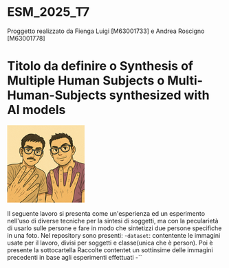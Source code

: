 # ESM_2025_T7
Proggetto realizzato da Fienga Luigi [M63001733] e Andrea Roscigno [M63001778]

# Titolo da definire o Synthesis of Multiple Human Subjects o Multi-Human-Subjects synthesized with AI models

![](https://github.com/luigifienga18/ESM_2025_T7/blob/a9f414c47c3b8a5a800f279a6a631d8933508214/logo180.png)

Il seguente lavoro si presenta come un'esperienza ed un esperimento nell'uso di diverse tecniche per la sintesi di soggetti, ma con la pecularietà di usarlo sulle persone e fare in modo che sintetizzi due persone specifiche in una foto.
Nel repository sono presenti:
    -`dataset`: contentente le immagini usate per il lavoro, divisi per soggetti e classe(unica che è person). Poi è presente la sottocartella Raccolte contentet un sottinsime delle immagini precedenti in base agli esperimenti effettuati
    -``
